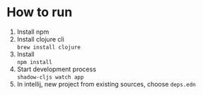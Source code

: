 # How to run

1. Install npm
1. Install clojure cli  
``brew install clojure``
1. Install  
``npm install``
1. Start development process  
``shadow-cljs watch app``
1. In intellij, new project from existing sources, choose ``deps.edn``